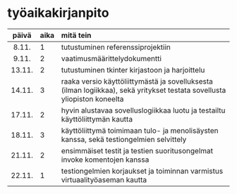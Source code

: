 # työaikakirjanpito

| päivä | aika | mitä tein  |
| :----:|:-----| :-----|
| 8.11. | 1    | tutustuminen referenssiprojektiin |
| 9.11. | 2    | vaatimusmäärittelydokumentti |
| 13.11. | 2    | tutustuminen tkinter kirjastoon ja harjoittelu |
| 14.11. | 3    | raaka versio käyttöliittymästä ja sovelluksesta (ilman logiikkaa), sekä yritykset testata sovellusta yliopiston koneelta |
| 17.11. | 2    | hyvin alustavaa sovelluslogiikkaa luotu ja testailtu käyttöliittymän kautta |
| 18.11. | 3    | käyttöliittymä toimimaan tulo- ja menolisäysten kanssa, sekä testiongelmien selvittely |
| 21.11. | 2    | ensimmäiset testit ja testien suoritusongelmat invoke komentojen kanssa |
| 22.11. | 1    | testiongelmien korjaukset ja toiminnan varmistus virtuaalityöaseman kautta |